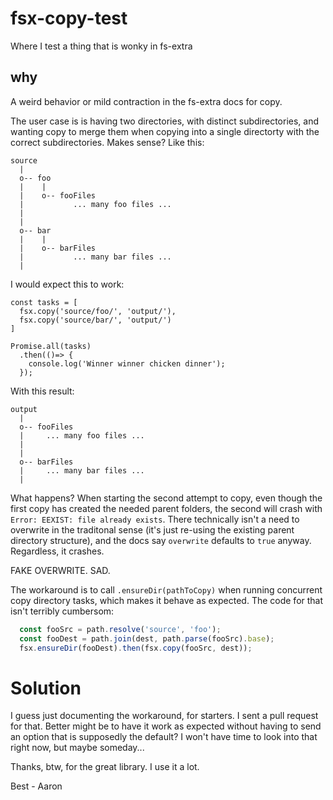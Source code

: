 # fsx-copy-test
Where I test a thing that is wonky in fs-extra

## why
A weird behavior or mild contraction in the fs-extra docs for copy.

The user case is is having two directories, with distinct subdirectories, and
wanting copy to merge them when copying into a single directorty with the
correct subdirectories.  Makes sense?  Like this:

```
source
  |
  o-- foo
  |    |
  |    o-- fooFiles
  |           ... many foo files ...
  |       
  |
  o-- bar
  |    |
  |    o-- barFiles
  |           ... many bar files ...
  |       
```    

I would expect this to work:  

```
const tasks = [
  fsx.copy('source/foo/', 'output/'),
  fsx.copy('source/bar/', 'output/')
]

Promise.all(tasks)
  .then(()=> {
    console.log('Winner winner chicken dinner');
  });

```

With this result:

```
output
  |
  o-- fooFiles
  |     ... many foo files ...
  |       
  |
  o-- barFiles
  |     ... many bar files ...
  | 

```  

What happens?  When starting the second attempt to copy, even though the first copy has created the needed parent folders, the second will crash with `Error: EEXIST: file already exists`.  There technically isn't a need to overwrite in the traditonal sense (it's just re-using the existing parent directory structure), and the docs say `overwrite` defaults to `true` anyway.  Regardless, it crashes.  

FAKE OVERWRITE.  SAD.

The workaround is to call `.ensureDir(pathToCopy)` when running concurrent copy directory tasks, which makes it behave as expected.  The code for that isn't terribly cumbersom:
```js
  const fooSrc = path.resolve('source', 'foo');
  const fooDest = path.join(dest, path.parse(fooSrc).base);
  fsx.ensureDir(fooDest).then(fsx.copy(fooSrc, dest));
```

# Solution
I guess just documenting the workaround, for starters.  I sent a pull request for that.  Better might be to have it work as expected without having to send an option that is supposedly the default?  I won't have time to look into that right now, but maybe someday...

Thanks, btw, for the great library.  I use it a lot. 

Best - Aaron
